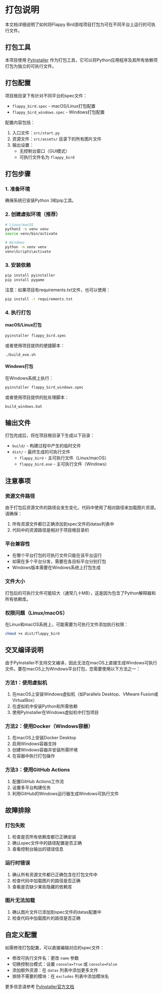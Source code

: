 # 打包说明

本文档详细说明了如何将Flappy Bird游戏项目打包为可在不同平台上运行的可执行文件。

## 打包工具

本项目使用 [PyInstaller](https://www.pyinstaller.org/) 作为打包工具，它可以将Python应用程序及其所有依赖项打包为独立的可执行文件。

## 打包配置

项目根目录下有针对不同平台的spec文件：
- `flappy_bird.spec` - macOS/Linux打包配置
- `flappy_bird_windows.spec` - Windows打包配置

配置内容包括：
1. 入口文件：`src/start.py`
2. 资源文件：`src/assets/` 目录下的所有图片文件
3. 输出设置：
   - 无控制台窗口（GUI模式）
   - 可执行文件名为 `flappy_bird`

## 打包步骤

### 1. 准备环境

确保系统已安装Python 3和pip工具。

### 2. 创建虚拟环境（推荐）

```bash
# Linux/macOS
python3 -m venv venv
source venv/bin/activate

# Windows
python -m venv venv
venv\Scripts\activate
```

### 3. 安装依赖

```bash
pip install pyinstaller
pip install pygame
```

注意：如果项目有requirements.txt文件，也可以使用：
```bash
pip install -r requirements.txt
```

### 4. 执行打包

#### macOS/Linux打包

```bash
pyinstaller flappy_bird.spec
```

或者使用项目提供的便捷脚本：
```bash
./build_exe.sh
```

#### Windows打包

在Windows系统上执行：
```cmd
pyinstaller flappy_bird_windows.spec
```

或者使用项目提供的批处理脚本：
```cmd
build_windows.bat
```

## 输出文件

打包完成后，将在项目根目录下生成以下目录：

- `build/` - 构建过程中产生的临时文件
- `dist/` - 最终生成的可执行文件
  - `flappy_bird` - 主可执行文件（Linux/macOS）
  - `flappy_bird.exe` - 主可执行文件（Windows）

## 注意事项

### 资源文件路径

由于打包后资源文件的路径会发生变化，代码中使用了相对路径来加载图片资源。请确保：
1. 所有资源文件都已正确添加到spec文件的datas列表中
2. 代码中的资源路径是相对于项目根目录的

### 平台兼容性

- 在哪个平台打包的可执行文件只能在该平台运行
- 如需在多个平台分发，需要在各目标平台分别打包
- Windows版本需要在Windows系统上打包生成

### 文件大小

打包后的可执行文件可能较大（通常几十MB），这是因为包含了Python解释器和所有依赖库。

### 权限问题（Linux/macOS）

在Linux和macOS系统上，可能需要为可执行文件添加执行权限：

```bash
chmod +x dist/flappy_bird
```

## 交叉编译说明

由于PyInstaller不支持交叉编译，因此无法在macOS上直接生成Windows可执行文件。要在macOS上为Windows平台打包，您需要使用以下方法之一：

### 方法1：使用虚拟机
1. 在macOS上安装Windows虚拟机（如Parallels Desktop、VMware Fusion或VirtualBox）
2. 在虚拟机中安装Python和所需依赖
3. 使用PyInstaller在Windows虚拟机中打包项目

### 方法2：使用Docker（Windows容器）
1. 在macOS上安装Docker Desktop
2. 启用Windows容器支持
3. 创建Windows容器并安装所需环境
4. 在容器中执行打包操作

### 方法3：使用GitHub Actions
1. 配置GitHub Actions工作流
2. 设置多平台构建任务
3. 利用GitHub的Windows运行器生成Windows可执行文件

## 故障排除

### 打包失败

1. 检查是否所有依赖库都已正确安装
2. 确认spec文件中的路径配置是否正确
3. 查看控制台输出的错误信息

### 运行时错误

1. 确认所有资源文件都已正确包含在打包文件中
2. 检查代码中加载图片的路径是否正确
3. 查看是否缺少某些隐藏的依赖库

### 图片无法加载

1. 确认图片文件已添加到spec文件的datas配置中
2. 检查代码中加载图片的路径是否正确

## 自定义配置

如需修改打包配置，可以直接编辑对应的spec文件：

- 修改可执行文件名：更改 `name` 参数
- 切换控制台模式：设置 `console=True` 或 `console=False`
- 添加额外资源：在 `datas` 列表中添加更多文件
- 排除不需要的模块：在 `excludes` 列表中添加模块名

更多信息请参考 [PyInstaller官方文档](https://pyinstaller.readthedocs.io/en/stable/)